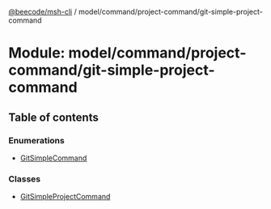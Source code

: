 [@beecode/msh-cli](../README.md) / model/command/project-command/git-simple-project-command

# Module: model/command/project-command/git-simple-project-command

## Table of contents

### Enumerations

- [GitSimpleCommand](../enums/model_command_project_command_git_simple_project_command.GitSimpleCommand.md)

### Classes

- [GitSimpleProjectCommand](../classes/model_command_project_command_git_simple_project_command.GitSimpleProjectCommand.md)
